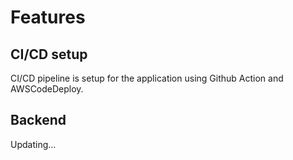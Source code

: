 # Features
## CI/CD setup
CI/CD pipeline is setup for the application using Github Action and AWSCodeDeploy.
## Backend
Updating...
